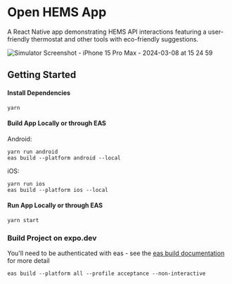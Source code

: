 # Open HEMS App
A React Native app demonstrating HEMS API interactions featuring a user-friendly thermostat and other tools with eco-friendly suggestions.

![Simulator Screenshot - iPhone 15 Pro Max - 2024-03-08 at 15 24 59](https://github.com/ACE-IoT-Solutions/connecting-mha-app/assets/94999450/e6e87957-4074-46c9-a770-12bf82c1835d)


## Getting Started
#### Install Dependencies
```
yarn
```

#### Build App Locally or through EAS
Android:
```
yarn run android
eas build --platform android --local
```
iOS:
```
yarn run ios
eas build --platform ios --local
```

#### Run App Locally or through EAS
```
yarn start
```

### Build Project on expo.dev
You'll need to be authenticated with eas - see the [eas build documentation](https://docs.expo.dev/build/introduction/) for more detail
```
eas build --platform all --profile acceptance --non-interactive
```
